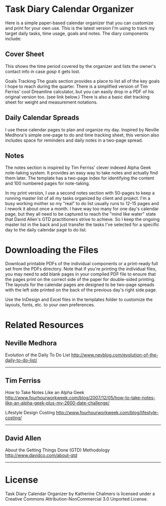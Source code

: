Task Diary Calendar Organizer
================================

Here is a simple paper-based calendar organizer that you can customize and print for your own use.  This is the latest version I'm using to track my target daily tasks, time usage, goals and notes.  The diary components include:

Cover Sheet
-------------------------
This shows the time period covered by the organizer and lists the owner's contact info in case *gasp* it gets lost.

Goals Tracking
The goals section provides a place to list all of the key goals I hope to reach during the quarter.  There is a simplified version of Tim Ferriss' cool Dreamline calculator, but you can easily drop in a PDF of his original version too. (see link below.)  There is also a basic diet tracking sheet for weight and measurement notations.
  
Daily Calendar Spreads
-------------------------
I use these calendar pages to plan and organize my day. Inspired by Neville Medhora's simple one-page to do and time tracking sheet, this version also includes space for reminders and daily notes in a two-page spread. 
 
Notes
-------------------------
The notes section is inspired by Tim Ferriss' clever indexed Alpha Geek note-taking system.  It provides an easy way to take notes and actually find them later.  The template has a two-page index for identifying the content and 100 numbered pages for note-taking.

In my print version, I use a second notes section with 50-pages to keep a running master list of all my tasks organized by client and project. I'm a busy working mother so my "real" to do list usually runs to 12-15 pages and I rework it about once a month.  I have way too many for one day's calendar page, but they all need to be captured to reach the "mind like water" state that David Allen's GTD practitioners strive to achieve.  So I keep the ongoing master list in the back and just transfer the tasks I've selected for a specific day to the daily calendar page to do list.


Downloading the Files
================================

Download printable PDFs of the individual components or a print-ready full set from the PDFs directory.  Note that if you're printing the individual files, you may need to add blank pages in your compiled PDF file to ensure that the pages print on the correct side of the paper for double-sided printing.  The layouts for the calendar pages are designed to be two-page spreads with the left side printed on the back of the previous day's right side page.

Use the InDesign and Excel files in the templates folder to customize the layouts, fonts, etc. to your own preferences.


Related Resources
================================


Neville Medhora
-------------------------

Evolution of the Daily To Do List
http://www.nevblog.com/evolution-of-the-daily-to-do-list/ 

***

Tim Ferriss
-------------------------

How to Take Notes Like an Alpha Geek
http://www.fourhourworkweek.com/blog/2007/12/05/how-to-take-notes-like-an-alpha-geek-plus-my-2600-date-challenge/

Lifestyle Design Costing
http://www.fourhourworkweek.com/blog/lifestyle-costing/
***

David Allen
-------------------------

About the Getting Things Done (GTD) Methodology
http://www.davidco.com/about-gtd

***

License
================================

Task Diary Calendar Organizer by Katherine Chalmers is licensed under a Creative Commons Attribution-NonCommercial 3.0 Unported License.

